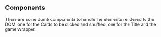 ## Components
There are some dumb components to handle the elements rendered to the DOM. one for the Cards to be clicked and shuffled, one for the Title and the game Wrapper.